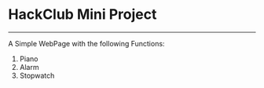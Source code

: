 # HackClub Mini Project
---
A Simple WebPage with the following Functions:
1. Piano
2. Alarm
3. Stopwatch
